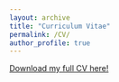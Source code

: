 ```yaml
---
layout: archive
title: "Curriculum Vitae"
permalink: /CV/
author_profile: true
---
```


[Download my full CV here!](yuxin2003.github.io/files/YuxinChen_CV_Sept25.pdf)




  

